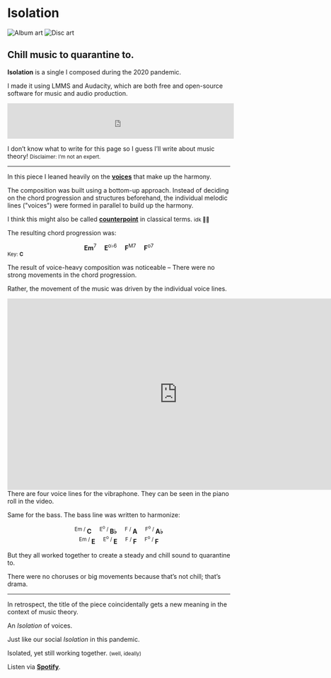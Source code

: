 <!--{
	"template": "work",
	"data": "projects_byid.isolation"
}-->


# Isolation

<span class="d3d"><span class="mockup-album">![Album art](../img/isolation.jpg)
<span class="album-disc">![Disc art](../img/isolation.jpg)</span>
</span></span>

## Chill music to quarantine to.

**Isolation** is a single I composed during the 2020 pandemic.

I made it using LMMS and Audacity, which are both free and open-source software for music and audio production.

<div class="center">
	<iframe src="https://open.spotify.com/embed?uri=spotify:album:6fq6RgPzULhd1Gq14Kf9Ix&theme=white&view=coverart" width="512" height="80" frameborder="0" allowtransparency="true" allow="encrypted-media"></iframe>
</div>

I don’t know what to write for this page so I guess I’ll write about music theory! <small>Disclaimer: I’m not an expert.</small>

---

In this piece I leaned heavily on the [**voices**](https://en.wikipedia.org/wiki/Voice_leading) that make up the harmony.

The composition was built using a bottom-up approach. Instead of deciding on the chord progression and structures beforehand, the individual melodic lines ("voices") were formed in parallel to build up the harmony.

I think this might also be called [**counterpoint**](https://en.wikipedia.org/wiki/Counterpoint) in classical terms. <small>idk 🤷‍♂️</small>

The resulting chord progression was:

<div style="text-align:center">
	<strong>Em</strong><sup>7</sup>&emsp;
	<strong>E</strong><sup>o♭6</sup>&emsp;
	<strong>F</strong><sup>M7</sup>&emsp;
	<strong>F</strong><sup>o7</sup>
</div>
<small>Key: <strong>C</strong></small>

The result of voice-heavy composition was noticeable – There were no strong movements in the chord progression.

Rather, the movement of the music was driven by the individual voice lines.

<span class="bleed">
	<div class="center">
		<iframe width="768" height="432" src="https://www.youtube-nocookie.com/embed/vjv3dPCYy7o" frameborder="0" allow="accelerometer; autoplay; encrypted-media; gyroscope; picture-in-picture" allowfullscreen></iframe>
	</div>
</span>
<span class="caption">There are four voice lines for the vibraphone. They can be seen in the piano roll in the video.</span>

Same for the bass. The bass line was written to harmonize:

<div style="text-align:center">
	<sup>Em / </sup><strong>C</strong>&emsp;
	<sup>E<sup>o</sup> / </sup><strong>B♭</strong>&emsp;
	<sup>F / </sup><strong>A</strong>&emsp;
	<sup>F<sup>o</sup> / </sup><strong>A♭</strong><br/>
	<sup>Em / </sup><strong>E</strong>&emsp;
	<sup>E<sup>o</sup> / </sup><strong>E</strong>&emsp;
	<sup>F / </sup><strong>F</strong>&emsp;
	<sup>F<sup>o</sup> / </sup><strong>F</strong>
</div>

But they all worked together to create a steady and chill sound to quarantine to.

There were no choruses or big movements because that’s not chill; that’s drama.

---

In retrospect, the title of the piece coincidentally gets a new meaning in the context of music theory.

An *Isolation* of voices.

Just like our social *Isolation* in this pandemic.

Isolated, yet still working together. <small>(well, ideally)</small>

Listen via [**Spotify**](https://open.spotify.com/album/6fq6RgPzULhd1Gq14Kf9Ix).
